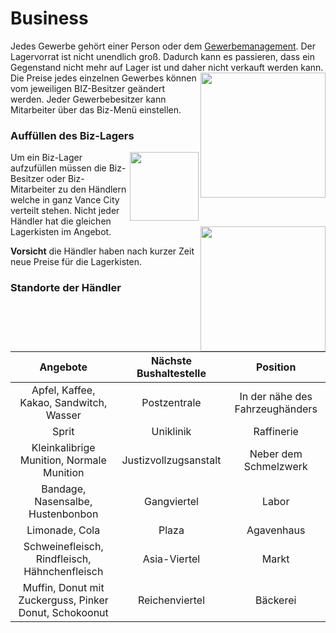 # Business

Jedes Gewerbe gehört einer Person oder dem [Gewerbemanagement](https://imgxrke.github.io/GRWiki/pages/niz/biz-managment/). Der Lagervorrat ist nicht unendlich groß. Dadurch kann es passieren, dass ein Gegenstand nicht mehr auf Lager ist und daher nicht verkauft werden kann. <img align="right" width="200" eight="170" src="https://i.imgur.com/lX1CTcL.png"> Die Preise jedes einzelnen Gewerbes können vom jeweiligen BIZ-Besitzer geändert werden.
Jeder Gewerbebesitzer kann Mitarbeiter über das Biz-Menü einstellen. 

### Auffüllen des Biz-Lagers 
<img align="right" width="110" eight="100" src="https://i.imgur.com/4O2dYd5.png">
Um ein Biz-Lager aufzufüllen müssen die Biz-Besitzer oder Biz-Mitarbeiter zu den Händlern welche in ganz Vance City verteilt stehen.
Nicht jeder Händler hat die gleichen Lagerkisten im Angebot. <img align="right" width="200" eight="150" src="https://i.imgur.com/M6gMmFy.png">

**Vorsicht** die Händler haben nach kurzer Zeit neue Preise für die Lagerkisten.

### Standorte der Händler

| Angebote | Nächste Bushaltestelle | Position |
|:-:|:-:|:-:|
| Apfel, Kaffee, Kakao, Sandwitch, Wasser | Postzentrale | In der nähe des Fahrzeughänders |
| Sprit | Uniklinik | Raffinerie |
| Kleinkalibrige Munition, Normale Munition | Justizvollzugsanstalt | Neber dem Schmelzwerk |
| Bandage, Nasensalbe, Hustenbonbon | Gangviertel | Labor |
| Limonade, Cola | Plaza | Agavenhaus |
| Schweinefleisch, Rindfleisch, Hähnchenfleisch | Asia-Viertel | Markt |
| Muffin, Donut mit Zuckerguss, Pinker Donut, Schokoonut | Reichenviertel | Bäckerei |

